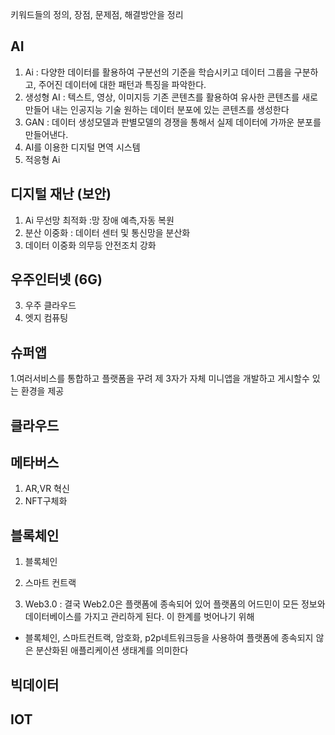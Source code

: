 키워드들의 정의, 장점, 문제점, 해결방안을 정리

## AI
1. Ai : 다양한 데이터를 활용하여 구분선의 기준을 학습시키고 데이터 그룹을 구분하고, 주어진 데이터에 대한 패턴과 특징을 파악한다.
2. 생성형 AI : 텍스트, 영상, 이미지등 기존 콘텐츠를 활용하여 유사한 콘텐츠를 새로 만들어 내는 인공지능 기술 원하는 데이터 분포에 있는 콘텐츠를 생성한다
3. GAN : 데이터 생성모델과 판별모델의 경쟁을 통해서 실제 데이터에 가까운 분포를 만들어낸다.
4. AI를 이용한 디지털 면역 시스템
5. 적응형 Ai

## 디지털 재난 (보안)
1. Ai 무선망 최적화 :망 장애 예측,자동 복원
2. 분산 이중화 : 데이터 센터 및 통신망을 분산화
3. 데이터 이중화 의무등 안전조치 강화

## 우주인터넷 (6G)
3. 우주 클라우드
4. 엣지 컴퓨팅

## 슈퍼앱
1.여러서비스를 통합하고 플랫폼을 꾸려 제 3자가 자체 미니앱을 개발하고 게시할수 있는 환경을 제공

## 클라우드

## 메타버스
1. AR,VR 혁신
2. NFT구체화

## 블록체인
1. 블록체인

2. 스마트 컨트랙

3. Web3.0 : 결국 Web2.0은 플랫폼에 종속되어 있어 플랫폼의 어드민이 모든 정보와 데이터베이스를 가지고 관리하게 된다. 이 한계를 벗어나기 위해
- 블록체인, 스마트컨트랙, 암호화, p2p네트워크등을 사용하여 플랫폼에 종속되지 않은 분산화된 애플리케이션 생태계를 의미한다
## 빅데이터

## IOT
